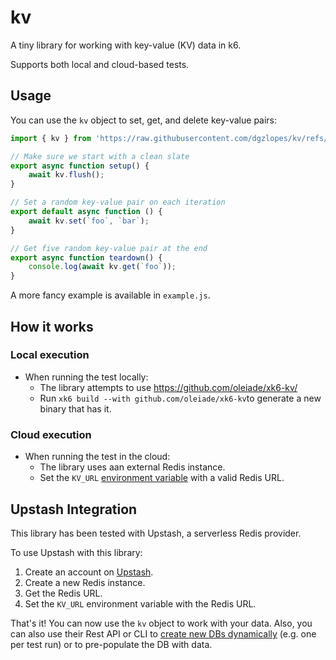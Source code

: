 # kv

A tiny library for working with key-value (KV) data in k6.

Supports both local and cloud-based tests.

## Usage

You can use the `kv` object to set, get, and delete key-value pairs:
```javascript
import { kv } from 'https://raw.githubusercontent.com/dgzlopes/kv/refs/heads/main/kv.js';

// Make sure we start with a clean slate
export async function setup() {
    await kv.flush();
}

// Set a random key-value pair on each iteration
export default async function () {
    await kv.set(`foo`, `bar`);
}

// Get five random key-value pair at the end
export async function teardown() {
    console.log(await kv.get(`foo`));
}
```

A more fancy example is available in `example.js`.

## How it works

### Local execution

- When running the test locally:
    - The library attempts to use https://github.com/oleiade/xk6-kv/
    - Run `xk6 build --with github.com/oleiade/xk6-kv`to generate a new binary that has it.

### Cloud execution
- When running the test in the cloud:
    - The library uses aan external Redis instance.
    - Set the `KV_URL` [environment variable](https://grafana.com/docs/k6/latest/using-k6/environment-variables/) with a valid Redis URL.

## Upstash Integration

This library has been tested with Upstash, a serverless Redis provider.

To use Upstash with this library:
1. Create an account on [Upstash](https://upstash.com/).
2. Create a new Redis instance.
3. Get the Redis URL.
4. Set the `KV_URL` environment variable with the Redis URL.

That's it! You can now use the `kv` object to work with your data. Also, you can also use their Rest API or CLI to [create new DBs dynamically](https://upstash.com/docs/devops/developer-api/redis/create_database_global) (e.g. one per test run) or to pre-populate the DB with data.